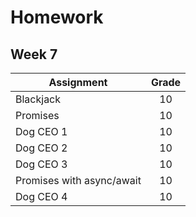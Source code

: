 # Homework

## Week 7
| Assignment                                   | Grade |
| --------------                               | :----:|
| Blackjack                                    | 10    |
| Promises                                     | 10    |
| Dog CEO 1                                    | 10    |
| Dog CEO 2                                    | 10    |
| Dog CEO 3                                    | 10    |
| Promises with async/await                    | 10    |
| Dog CEO 4                                    | 10    |



